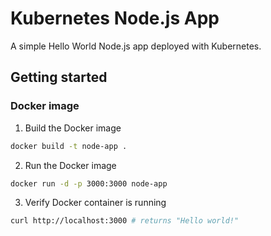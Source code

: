 # Kubernetes Node.js App

A simple Hello World Node.js app deployed with Kubernetes.

## Getting started

### Docker image

1. Build the Docker image

```sh
docker build -t node-app .
```

2. Run the Docker image

```sh
docker run -d -p 3000:3000 node-app
```

3. Verify Docker container is running

```sh
curl http://localhost:3000 # returns "Hello world!"
```
